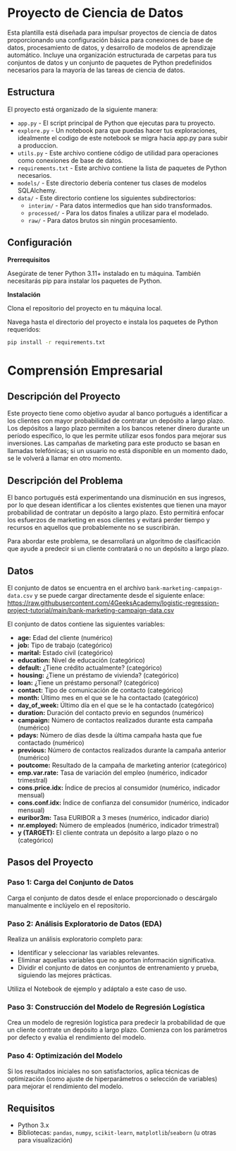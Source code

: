 # Proyecto de Ciencia de Datos

Esta plantilla está diseñada para impulsar proyectos de ciencia de datos proporcionando una configuración básica para conexiones de base de datos, procesamiento de datos, y desarrollo de modelos de aprendizaje automático. Incluye una organización estructurada de carpetas para tus conjuntos de datos y un conjunto de paquetes de Python predefinidos necesarios para la mayoría de las tareas de ciencia de datos.

## Estructura

El proyecto está organizado de la siguiente manera:

- `app.py` - El script principal de Python que ejecutas para tu proyecto.
- `explore.py` - Un notebook para que puedas hacer tus exploraciones, idealmente el codigo de este notebook se migra hacia app.py para subir a produccion.
- `utils.py` - Este archivo contiene código de utilidad para operaciones como conexiones de base de datos.
- `requirements.txt` - Este archivo contiene la lista de paquetes de Python necesarios.
- `models/` - Este directorio debería contener tus clases de modelos SQLAlchemy.
- `data/` - Este directorio contiene los siguientes subdirectorios:
  - `interim/` - Para datos intermedios que han sido transformados.
  - `processed/` - Para los datos finales a utilizar para el modelado.
  - `raw/` - Para datos brutos sin ningún procesamiento.

## Configuración

**Prerrequisitos**

Asegúrate de tener Python 3.11+ instalado en tu máquina. También necesitarás pip para instalar los paquetes de Python.

**Instalación**

Clona el repositorio del proyecto en tu máquina local.

Navega hasta el directorio del proyecto e instala los paquetes de Python requeridos:

```bash
pip install -r requirements.txt
```

# Comprensión Empresarial

## Descripción del Proyecto

Este proyecto tiene como objetivo ayudar al banco portugués a identificar a los clientes con mayor probabilidad de contratar un depósito a largo plazo. Los depósitos a largo plazo permiten a los bancos retener dinero durante un período específico, lo que les permite utilizar esos fondos para mejorar sus inversiones. Las campañas de marketing para este producto se basan en llamadas telefónicas; si un usuario no está disponible en un momento dado, se le volverá a llamar en otro momento.

## Descripción del Problema

El banco portugués está experimentando una disminución en sus ingresos, por lo que desean identificar a los clientes existentes que tienen una mayor probabilidad de contratar un depósito a largo plazo. Esto permitirá enfocar los esfuerzos de marketing en esos clientes y evitará perder tiempo y recursos en aquellos que probablemente no se suscribirán.

Para abordar este problema, se desarrollará un algoritmo de clasificación que ayude a predecir si un cliente contratará o no un depósito a largo plazo.

## Datos

El conjunto de datos se encuentra en el archivo `bank-marketing-campaign-data.csv` y se puede cargar directamente desde el siguiente enlace: https://raw.githubusercontent.com/4GeeksAcademy/logistic-regression-project-tutorial/main/bank-marketing-campaign-data.csv


El conjunto de datos contiene las siguientes variables:

- **age:** Edad del cliente (numérico)
- **job:** Tipo de trabajo (categórico)
- **marital:** Estado civil (categórico)
- **education:** Nivel de educación (categórico)
- **default:** ¿Tiene crédito actualmente? (categórico)
- **housing:** ¿Tiene un préstamo de vivienda? (categórico)
- **loan:** ¿Tiene un préstamo personal? (categórico)
- **contact:** Tipo de comunicación de contacto (categórico)
- **month:** Último mes en el que se le ha contactado (categórico)
- **day_of_week:** Último día en el que se le ha contactado (categórico)
- **duration:** Duración del contacto previo en segundos (numérico)
- **campaign:** Número de contactos realizados durante esta campaña (numérico)
- **pdays:** Número de días desde la última campaña hasta que fue contactado (numérico)
- **previous:** Número de contactos realizados durante la campaña anterior (numérico)
- **poutcome:** Resultado de la campaña de marketing anterior (categórico)
- **emp.var.rate:** Tasa de variación del empleo (numérico, indicador trimestral)
- **cons.price.idx:** Índice de precios al consumidor (numérico, indicador mensual)
- **cons.conf.idx:** Índice de confianza del consumidor (numérico, indicador mensual)
- **euribor3m:** Tasa EURIBOR a 3 meses (numérico, indicador diario)
- **nr.employed:** Número de empleados (numérico, indicador trimestral)
- **y (TARGET):** El cliente contrata un depósito a largo plazo o no (categórico)

## Pasos del Proyecto

### Paso 1: Carga del Conjunto de Datos

Carga el conjunto de datos desde el enlace proporcionado o descárgalo manualmente e inclúyelo en el repositorio.

### Paso 2: Análisis Exploratorio de Datos (EDA)

Realiza un análisis exploratorio completo para:
- Identificar y seleccionar las variables relevantes.
- Eliminar aquellas variables que no aportan información significativa.
- Dividir el conjunto de datos en conjuntos de entrenamiento y prueba, siguiendo las mejores prácticas.

Utiliza el Notebook de ejemplo y adáptalo a este caso de uso.

### Paso 3: Construcción del Modelo de Regresión Logística

Crea un modelo de regresión logística para predecir la probabilidad de que un cliente contrate un depósito a largo plazo. Comienza con los parámetros por defecto y evalúa el rendimiento del modelo.

### Paso 4: Optimización del Modelo

Si los resultados iniciales no son satisfactorios, aplica técnicas de optimización (como ajuste de hiperparámetros o selección de variables) para mejorar el rendimiento del modelo.

## Requisitos

- Python 3.x
- Bibliotecas: `pandas`, `numpy`, `scikit-learn`, `matplotlib`/`seaborn` (u otras para visualización)


